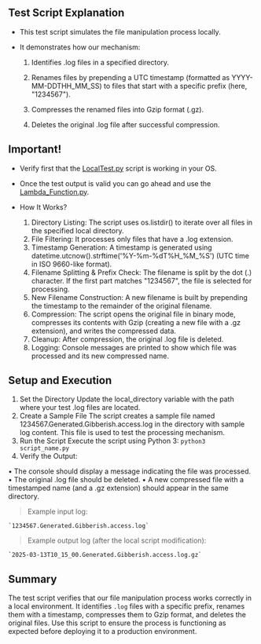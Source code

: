 ## Test Script Explanation

- This test script simulates the file manipulation process locally.
  
- It demonstrates how our mechanism:
  
	1. Identifies .log files in a specified directory.

	2. Renames files by prepending a UTC timestamp (formatted as YYYY-MM-DDTHH_MM_SS) to files that start with a specific prefix (here, "1234567").

	3. Compresses the renamed files into Gzip format (.gz).

	4. Deletes the original .log file after successful compression.

## Important!

- Verify first that the [LocalTest.py](LocalTest.py) script is working in your OS.

- Once the test output is valid you can go ahead and use the [Lambda_Function.py](Lambda_Function.py).

- How It Works?

	1. Directory Listing:
		The script uses os.listdir() to iterate over all files in the specified local directory.
	2. File Filtering:
		It processes only files that have a .log extension.
	3. Timestamp Generation:
		A timestamp is generated using datetime.utcnow().strftime('%Y-%m-%dT%H_%M_%S') (UTC time in ISO 9660-like format).
	4. Filename Splitting & Prefix Check:
		The filename is split by the dot (.) character. If the first part matches "1234567", the file is selected for processing.
	5. New Filename Construction:
		A new filename is built by prepending the timestamp to the remainder of the original filename.
	6. Compression:
		The script opens the original file in binary mode, compresses its contents with Gzip (creating a new file with a .gz extension), and writes the compressed data.
	7. Cleanup:
		After compression, the original .log file is deleted.
	8. Logging:
	Console messages are printed to show which file was processed and its new compressed name.

## Setup and Execution
1. Set the Directory
	Update the local_directory variable with the path where your test .log files are located.
2. Create a Sample File
	The script creates a sample file named 1234567.Generated.Gibberish.access.log in the directory with sample log content. This file is used to test the 				processing mechanism.
3. Run the Script
	Execute the script using Python 3:
	`
	python3 script_name.py
	`
4. Verify the Output:

• The console should display a message indicating the file was processed.
• The original .log file should be deleted.
• A new compressed file with a timestamped name (and a .gz extension) should appear in the same directory.

>Example input log:

	`1234567.Generated.Gibberish.access.log`

>Example output log (after the local script modification):

	`2025-03-13T10_15_00.Generated.Gibberish.access.log.gz`

## Summary

The test script verifies that our file manipulation process works correctly in a local environment.
It identifies `.log` files with a specific prefix, renames them with a timestamp, compresses them to Gzip format, and deletes the original files.
Use this script to ensure the process is functioning as expected before deploying it to a production environment.
